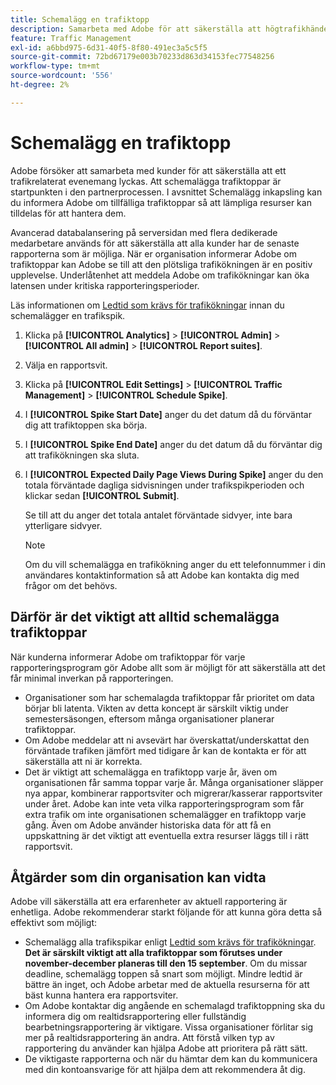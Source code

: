 ```yaml
---
title: Schemalägg en trafiktopp
description: Samarbeta med Adobe för att säkerställa att högtrafikhändelser inte får någon fördröjning.
feature: Traffic Management
exl-id: a6bbd975-6d31-40f5-8f80-491ec3a5c5f5
source-git-commit: 72bd67179e003b70233d863d34153fec77548256
workflow-type: tm+mt
source-wordcount: '556'
ht-degree: 2%

---
```


# Schemalägg en trafiktopp

Adobe försöker att samarbeta med kunder för att säkerställa att ett trafikrelaterat evenemang lyckas. Att schemalägga trafiktoppar är startpunkten i den partnerprocessen. I avsnittet Schemalägg inkapsling kan du informera Adobe om tillfälliga trafiktoppar så att lämpliga resurser kan tilldelas för att hantera dem.

Avancerad databalansering på serversidan med flera dedikerade medarbetare används för att säkerställa att alla kunder har de senaste rapporterna som är möjliga. När er organisation informerar Adobe om trafiktoppar kan Adobe se till att den plötsliga trafikökningen är en positiv upplevelse. Underlåtenhet att meddela Adobe om trafikökningar kan öka latensen under kritiska rapporteringsperioder.

Läs informationen om [Ledtid som krävs för trafikökningar](/help/admin/c-traffic-management/traffic-lead-time.md) innan du schemalägger en trafikspik.

1. Klicka på **[!UICONTROL Analytics]** > **[!UICONTROL Admin]** > **[!UICONTROL All admin]** > **[!UICONTROL Report suites]**.
1. Välja en rapportsvit.
1. Klicka på **[!UICONTROL Edit Settings]** > **[!UICONTROL Traffic Management]** > **[!UICONTROL Schedule Spike]**.
1. I **[!UICONTROL Spike Start Date]** anger du det datum då du förväntar dig att trafiktoppen ska börja.
1. I **[!UICONTROL Spike End Date]** anger du det datum då du förväntar dig att trafikökningen ska sluta.
1. I **[!UICONTROL Expected Daily Page Views During Spike]** anger du den totala förväntade dagliga sidvisningen under trafikspikperioden och klickar sedan **[!UICONTROL Submit]**.

   Se till att du anger det totala antalet förväntade sidvyer, inte bara ytterligare sidvyer.

   >[!NOTE]
   >
   >Om du vill schemalägga en trafikökning anger du ett telefonnummer i din användares kontaktinformation så att Adobe kan kontakta dig med frågor om det behövs.

## Därför är det viktigt att alltid schemalägga trafiktoppar

När kunderna informerar Adobe om trafiktoppar för varje rapporteringsprogram gör Adobe allt som är möjligt för att säkerställa att det får minimal inverkan på rapporteringen.

* Organisationer som har schemalagda trafiktoppar får prioritet om data börjar bli latenta. Vikten av detta koncept är särskilt viktig under semestersäsongen, eftersom många organisationer planerar trafiktoppar.
* Om Adobe meddelar att ni avsevärt har överskattat/underskattat den förväntade trafiken jämfört med tidigare år kan de kontakta er för att säkerställa att ni är korrekta.
* Det är viktigt att schemalägga en trafiktopp varje år, även om organisationen får samma toppar varje år. Många organisationer släpper nya appar, kombinerar rapportsviter och migrerar/kasserar rapportsviter under året. Adobe kan inte veta vilka rapporteringsprogram som får extra trafik om inte organisationen schemalägger en trafiktopp varje gång. Även om Adobe använder historiska data för att få en uppskattning är det viktigt att eventuella extra resurser läggs till i rätt rapportsvit.

## Åtgärder som din organisation kan vidta

Adobe vill säkerställa att era erfarenheter av aktuell rapportering är enhetliga. Adobe rekommenderar starkt följande för att kunna göra detta så effektivt som möjligt:

* Schemalägg alla trafikspikar enligt [Ledtid som krävs för trafikökningar](traffic-lead-time.md). **Det är särskilt viktigt att alla trafiktoppar som förutses under november-december planeras till den 15 september**. Om du missar deadline, schemalägg toppen så snart som möjligt. Mindre ledtid är bättre än inget, och Adobe arbetar med de aktuella resurserna för att bäst kunna hantera era rapportsviter.
* Om Adobe kontaktar dig angående en schemalagd trafiktoppning ska du informera dig om realtidsrapportering eller fullständig bearbetningsrapportering är viktigare. Vissa organisationer förlitar sig mer på realtidsrapportering än andra. Att förstå vilken typ av rapportering du använder kan hjälpa Adobe att prioritera på rätt sätt.
* De viktigaste rapporterna och när du hämtar dem kan du kommunicera med din kontoansvarige för att hjälpa dem att rekommendera åt dig.
